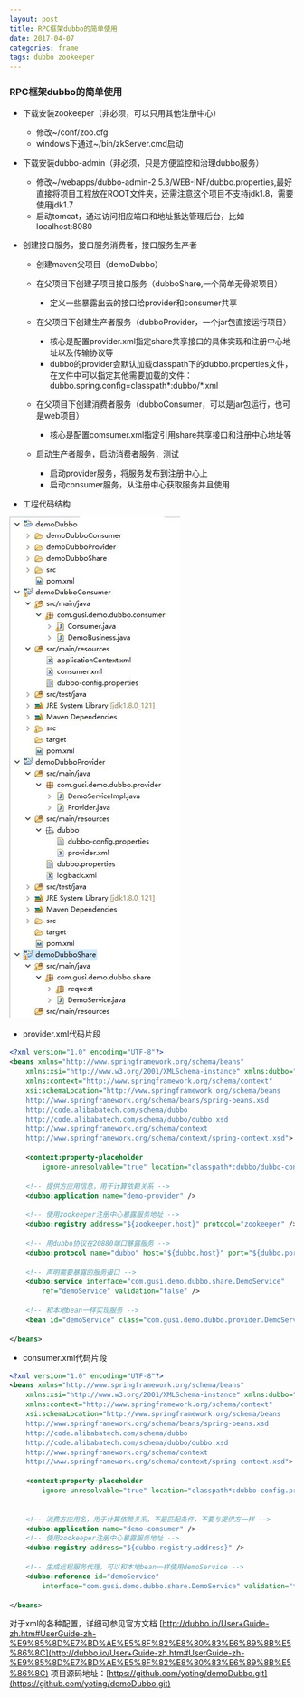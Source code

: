 ```yaml
---
layout: post
title: RPC框架dubbo的简单使用
date: 2017-04-07
categories: frame
tags: dubbo zookeeper
---
```

### RPC框架dubbo的简单使用

- 下载安装zookeeper（非必须，可以只用其他注册中心）
    - 修改~/conf/zoo.cfg
    - windows下通过~/bin/zkServer.cmd启动
- 下载安装dubbo-admin（非必须，只是方便监控和治理dubbo服务）
    - 修改~/webapps/dubbo-admin-2.5.3/WEB-INF/dubbo.properties,最好直接将项目工程放在ROOT文件夹，还需注意这个项目不支持jdk1.8，需要使用jdk1.7
    - 启动tomcat，通过访问相应端口和地址抵达管理后台，比如localhost:8080
- 创建接口服务，接口服务消费者，接口服务生产者
    - 创建maven父项目（demoDubbo）
    - 在父项目下创建子项目接口服务（dubboShare,一个简单无骨架项目）
        - 定义一些暴露出去的接口给provider和consumer共享

    - 在父项目下创建生产者服务（dubboProvider，一个jar包直接运行项目）
        - 核心是配置provider.xml指定share共享接口的具体实现和注册中心地址以及传输协议等
        - dubbo的provider会默认加载classpath下的dubbo.properties文件，在文件中可以指定其他需要加载的文件：dubbo.spring.config=classpath\*:dubbo/\*.xml
    - 在父项目下创建消费者服务（dubboConsumer，可以是jar包运行，也可是web项目）
        - 核心是配置comsumer.xml指定引用share共享接口和注册中心地址等
    - 启动生产者服务，启动消费者服务，测试
        - 启动provider服务，将服务发布到注册中心上
        - 启动consumer服务，从注册中心获取服务并且使用
       
- 工程代码结构

![image](/assets/yoting/post/commonUtils/demoDubboProject.jpg)

- provider.xml代码片段

```xml
<?xml version="1.0" encoding="UTF-8"?>
<beans xmlns="http://www.springframework.org/schema/beans"
	xmlns:xsi="http://www.w3.org/2001/XMLSchema-instance" xmlns:dubbo="http://code.alibabatech.com/schema/dubbo"
	xmlns:context="http://www.springframework.org/schema/context"
	xsi:schemaLocation="http://www.springframework.org/schema/beans
    http://www.springframework.org/schema/beans/spring-beans.xsd  
    http://code.alibabatech.com/schema/dubbo  
    http://code.alibabatech.com/schema/dubbo/dubbo.xsd
    http://www.springframework.org/schema/context
    http://www.springframework.org/schema/context/spring-context.xsd">

	<context:property-placeholder
		ignore-unresolvable="true" location="classpath*:dubbo/dubbo-config.properties" />

	<!-- 提供方应用信息，用于计算依赖关系 -->
	<dubbo:application name="demo-provider" />

	<!-- 使用zookeeper注册中心暴露服务地址 -->
	<dubbo:registry address="${zookeeper.host}" protocol="zookeeper" />

	<!-- 用dubbo协议在20880端口暴露服务 -->
	<dubbo:protocol name="dubbo" host="${dubbo.host}" port="${dubbo.port}" />

	<!-- 声明需要暴露的服务接口 -->
	<dubbo:service interface="com.gusi.demo.dubbo.share.DemoService"
		ref="demoService" validation="false" />

	<!-- 和本地bean一样实现服务 -->
	<bean id="demoService" class="com.gusi.demo.dubbo.provider.DemoServiceImpl"></bean>

</beans>
```       

- consumer.xml代码片段

```xml
<?xml version="1.0" encoding="UTF-8"?>
<beans xmlns="http://www.springframework.org/schema/beans"
	xmlns:xsi="http://www.w3.org/2001/XMLSchema-instance" xmlns:dubbo="http://code.alibabatech.com/schema/dubbo"
	xmlns:context="http://www.springframework.org/schema/context"
	xsi:schemaLocation="http://www.springframework.org/schema/beans
    http://www.springframework.org/schema/beans/spring-beans.xsd  
    http://code.alibabatech.com/schema/dubbo  
    http://code.alibabatech.com/schema/dubbo/dubbo.xsd
    http://www.springframework.org/schema/context
    http://www.springframework.org/schema/context/spring-context.xsd">

	<context:property-placeholder
		ignore-unresolvable="true" location="classpath*:dubbo-config.properties" />


	<!-- 消费方应用名，用于计算依赖关系，不是匹配条件，不要与提供方一样 -->
	<dubbo:application name="demo-comsumer" />
	<!-- 使用zookeeper注册中心暴露服务地址 -->
	<dubbo:registry address="${dubbo.registry.address}" />

	<!-- 生成远程服务代理，可以和本地bean一样使用demoService -->
	<dubbo:reference id="demoService"
		interface="com.gusi.demo.dubbo.share.DemoService" validation="true" />

</beans>  
```
对于xml的各种配置，详细可参见官方文档
[http://dubbo.io/User+Guide-zh.htm#UserGuide-zh-%E9%85%8D%E7%BD%AE%E5%8F%82%E8%80%83%E6%89%8B%E5%86%8C](http://dubbo.io/User+Guide-zh.htm#UserGuide-zh-%E9%85%8D%E7%BD%AE%E5%8F%82%E8%80%83%E6%89%8B%E5%86%8C)
项目源码地址：[https://github.com/yoting/demoDubbo.git](https://github.com/yoting/demoDubbo.git)
